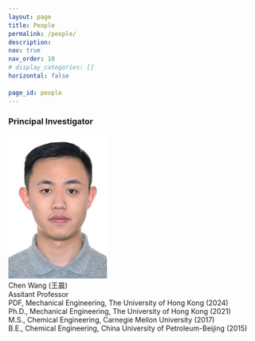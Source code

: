 ```yaml
---
layout: page
title: People
permalink: /people/
description: 
nav: true
nav_order: 10
# display_categories: []
horizontal: false

page_id: people
---
```


### Principal Investigator

<div class="t-grid-wrap people-page-g1">
    <div class="t-grid-item tgi1"><img class="t-grid-item-img"  src="/assets/img/profile.jpg" /></div>
    <div class="t-grid-item tgi2">
        <div class="p-name">Chen Wang (王晨)</div>
        <div>Assitant Professor</div>
        <div>PDF, Mechanical Engineering, The University of Hong Kong (2024)</div>
        <div>Ph.D., Mechanical Engineering, The University of Hong Kong (2021)</div>
        <div>M.S., Chemical Engineering, Carnegie Mellon University (2017)</div>
        <div>B.E., Chemical Engineering, China University of Petroleum-Beijing (2015)</div>
    </div>
</div>
